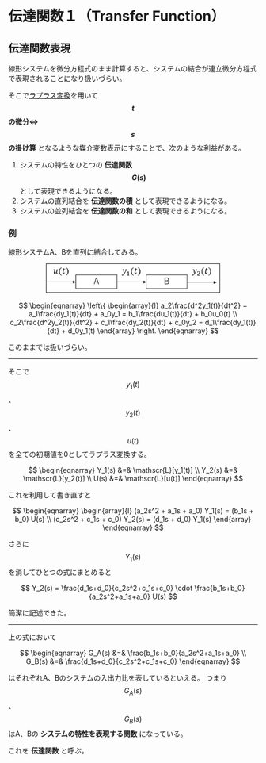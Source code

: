 # 伝達関数１（Transfer Function）

## 伝達関数表現

線形システムを微分方程式のまま計算すると、システムの結合が連立微分方程式で表現されることになり扱いづらい。

そこで[ラプラス変換](mathematics/analysis/laplace_transform.md)を用いて **$$t$$の微分⇔$$s$$の掛け算** となるような媒介変数表示にすることで、次のような利益がある。

1. システムの特性をひとつの **伝達関数$$G(s)$$** として表現できるようになる。
1. システムの直列結合を **伝達関数の積** として表現できるようになる。
1. システムの並列結合を **伝達関数の和** として表現できるようになる。

### 例

線形システムA、Bを直列に結合してみる。

<center>
<img src="fig1.png" style="width: 350px" border=1px/>

$$
\begin{eqnarray}
  \left\{
    \begin{array}{l}
      a_2\frac{d^2y_1(t)}{dt^2} + a_1\frac{dy_1(t)}{dt} + a_0y_1 = b_1\frac{du_1(t)}{dt} + b_0u_0(t) \\
      c_2\frac{d^2y_2(t)}{dt^2} + c_1\frac{dy_2(t)}{dt} + c_0y_2 = d_1\frac{dy_1(t)}{dt} + d_0y_1(t)
    \end{array}
  \right.
\end{eqnarray}
$$
</center>

このままでは扱いづらい。

----------------

そこで $$y_1(t)$$、$$y_2(t)$$、$$u(t)$$ を全ての初期値を0としてラプラス変換する。

$$
\begin{eqnarray}
  Y_1(s) &=& \mathscr{L}[y_1(t)] \\
  Y_2(s) &=& \mathscr{L}[y_2(t)] \\
  U(s) &=& \mathscr{L}[u(t)]
\end{eqnarray}
$$

これを利用して書き直すと

$$
\begin{eqnarray}
  \begin{array}{l}
    (a_2s^2 + a_1s + a_0) Y_1(s) = (b_1s + b_0) U(s) \\
    (c_2s^2 + c_1s + c_0) Y_2(s) = (d_1s + d_0) Y_1(s)
  \end{array}
\end{eqnarray}
$$

さらに $$Y_1(s)$$ を消してひとつの式にまとめると

$$
Y_2(s) = \frac{d_1s+d_0}{c_2s^2+c_1s+c_0} \cdot \frac{b_1s+b_0}{a_2s^2+a_1s+a_0} U(s)
$$

簡潔に記述できた。

-----------

上の式において

$$
\begin{eqnarray}
  G_A(s) &=& \frac{b_1s+b_0}{a_2s^2+a_1s+a_0} \\
  G_B(s) &=& \frac{d_1s+d_0}{c_2s^2+c_1s+c_0}
\end{eqnarray}
$$

はそれぞれA、Bのシステムの入出力比を表しているといえる。
つまり $$G_A(s)$$、$$G_B(s)$$ はA、Bの **システムの特性を表現する関数** になっている。

これを **伝達関数** と呼ぶ。
